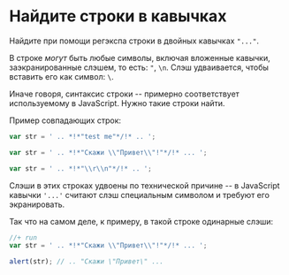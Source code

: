 # Найдите строки в кавычках

Найдите при помощи регэкспа строки в двойных кавычках <code class="subject">"..."</code>.

В строке *могут* быть любые символы, включая вложенные кавычки, заэкранированные слэшем, то есть: <code class="subject">\"</code>, <code class="subject">\n</code>. Слэш удваивается, чтобы вставить его как символ: <code class="subject">\\</code>.

Иначе говоря, синтаксис строки -- примерно соответствует используемому в JavaScript. Нужно такие строки найти.

Пример совпадающих строк:
```js
var str = ' .. *!*"test me"*/!* .. ';  

var str = ' .. *!*"Скажи \\"Привет\\"!"*/!* ... '; 

var str = ' .. *!*"\\r\\n"*/!* .. ';
```

Слэши в этих строках удвоены по технической причине -- в JavaScript кавычки `'...'` считают слэш специальным символом и требуют его экранировать.

Так что на самом деле, к примеру, в такой строке одинарные слэши:
```js
//+ run
var str = ' .. *!*"Скажи \\"Привет\\"!"*/!* ... '; 

alert(str); // .. "Скажи \"Привет\" ...
```

